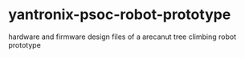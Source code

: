 # yantronix-psoc-robot-prototype
hardware and firmware design files of a arecanut tree climbing robot prototype
